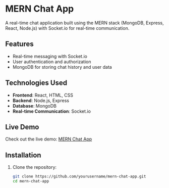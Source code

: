 # MERN Chat App

A real-time chat application built using the MERN stack (MongoDB, Express, React, Node.js) with Socket.io for real-time communication.

## Features

- Real-time messaging with Socket.io
- User authentication and authorization
- MongoDB for storing chat history and user data


## Technologies Used

- **Frontend**: React, HTML, CSS
- **Backend**: Node.js, Express
- **Database**: MongoDB
- **Real-time Communication**: Socket.io

## Live Demo

Check out the live demo: [MERN Chat App](https://chat-app-ieyl.onrender.com/)


## Installation

1. Clone the repository:

   ```bash
   git clone https://github.com/yourusername/mern-chat-app.git
   cd mern-chat-app

